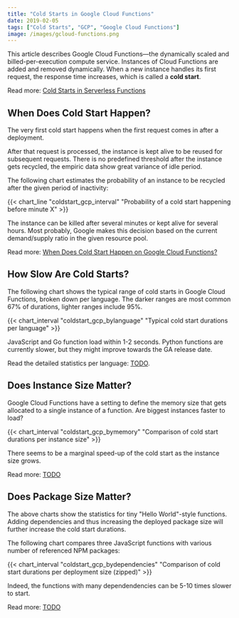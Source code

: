 ```yaml
---
title: "Cold Starts in Google Cloud Functions"
date: 2019-02-05
tags: ["Cold Starts", "GCP", "Google Cloud Functions"]
image: /images/gcloud-functions.png
---
```


This article describes Google Cloud Functions&mdash;the dynamically scaled and billed-per-execution compute service. Instances of Cloud Functions are added and removed dynamically. When a new instance handles its first request, the response time increases, which is called a **cold start**.

Read more: [Cold Starts in Serverless Functions](/coldstarts/define)

When Does Cold Start Happen?
----------------------------

The very first cold start happens when the first request comes in after a deployment. 

After that request is processed, the instance is kept alive to be reused for subsequent requests. There is no predefined threshold after the instance gets recycled, the empiric data show great variance of idle period.

The following chart estimates the probability of an instance to be recycled after the given period of inactivity:

{{< chart_line 
    "coldstart_gcp_interval" 
    "Probability of a cold start happening before minute X" >}}

The instance can be killed after several minutes or kept alive for several hours. Most probably, Google makes this decision based on the current demand/supply ratio in the given resource pool.

Read more: [When Does Cold Start Happen on Google Cloud Functions?](/coldstarts/gcp/intervals)

How Slow Are Cold Starts?
-------------------------

The following chart shows the typical range of cold starts in Google Cloud Functions, broken down per language. The darker ranges are most common 67% of durations, lighter ranges include 95%.

{{< chart_interval 
    "coldstart_gcp_bylanguage"
    "Typical cold start durations per language" >}}

JavaScript and Go function load within 1-2 seconds. Python functions are currently slower, but they might improve towards the GA release date.

Read the detailed statistics per language: [TODO](TODO).

Does Instance Size Matter?
--------------------------

Google Cloud Functions have a setting to define the memory size that gets allocated to a single instance of a function. Are biggest instances faster to load?

{{< chart_interval 
    "coldstart_gcp_bymemory"
    "Comparison of cold start durations per instance size" >}}

There seems to be a marginal speed-up of the cold start as the instance size grows.

Read more: [TODO](/coldstarts/gcp/todo)

Does Package Size Matter?
-------------------------

The above charts show the statistics for tiny "Hello World"-style functions. Adding dependencies and thus increasing the deployed package size will further increase the cold start durations.

The following chart compares three JavaScript functions with various number of referenced NPM packages:

{{< chart_interval 
    "coldstart_gcp_bydependencies"
    "Comparison of cold start durations per deployment size (zipped)" >}}

Indeed, the functions with many dependendencies can be 5-10 times slower to start.

Read more: [TODO](/coldstarts/gcp/todo)
